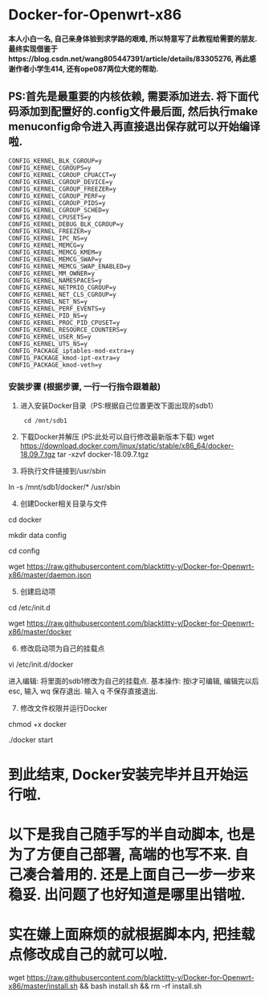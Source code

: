 Docker-for-Openwrt-x86
====


#### 本人小白一名, 自己亲身体验到求学路的艰难, 所以特意写了此教程给需要的朋友. 最终实现借鉴于https://blog.csdn.net/wang805447391/article/details/83305276, 再此感谢作者小学生414, 还有ope087两位大佬的帮助. 



## PS:首先是最重要的内核依赖, 需要添加进去. 将下面代码添加到配置好的.config文件最后面, 然后执行make menuconfig命令进入再直接退出保存就可以开始编译啦.
	CONFIG_KERNEL_BLK_CGROUP=y
	CONFIG_KERNEL_CGROUPS=y
	CONFIG_KERNEL_CGROUP_CPUACCT=y
	CONFIG_KERNEL_CGROUP_DEVICE=y
	CONFIG_KERNEL_CGROUP_FREEZER=y
	CONFIG_KERNEL_CGROUP_PERF=y
	CONFIG_KERNEL_CGROUP_PIDS=y
	CONFIG_KERNEL_CGROUP_SCHED=y
	CONFIG_KERNEL_CPUSETS=y
	CONFIG_KERNEL_DEBUG_BLK_CGROUP=y
	CONFIG_KERNEL_FREEZER=y
	CONFIG_KERNEL_IPC_NS=y
	CONFIG_KERNEL_MEMCG=y
	CONFIG_KERNEL_MEMCG_KMEM=y
	CONFIG_KERNEL_MEMCG_SWAP=y
	CONFIG_KERNEL_MEMCG_SWAP_ENABLED=y
	CONFIG_KERNEL_MM_OWNER=y
	CONFIG_KERNEL_NAMESPACES=y
	CONFIG_KERNEL_NETPRIO_CGROUP=y
	CONFIG_KERNEL_NET_CLS_CGROUP=y
	CONFIG_KERNEL_NET_NS=y
	CONFIG_KERNEL_PERF_EVENTS=y
	CONFIG_KERNEL_PID_NS=y
	CONFIG_KERNEL_PROC_PID_CPUSET=y
	CONFIG_KERNEL_RESOURCE_COUNTERS=y
	CONFIG_KERNEL_USER_NS=y
	CONFIG_KERNEL_UTS_NS=y
	CONFIG_PACKAGE_iptables-mod-extra=y
	CONFIG_PACKAGE_kmod-ipt-extra=y
	CONFIG_PACKAGE_kmod-veth=y




### 安装步骤 (根据步骤, 一行一行指令跟着敲)
1. 进入安装Docker目录（PS:根据自己位置更改下面出现的sdb1）

		cd /mnt/sdb1

2. 下载Docker并解压 (PS:此处可以自行修改最新版本下载)
wget https://download.docker.com/linux/static/stable/x86_64/docker-18.09.7.tgz
tar -xzvf docker-18.09.7.tgz

3. 将执行文件链接到/usr/sbin

ln -s /mnt/sdb1/docker/* /usr/sbin

4. 创建Docker相关目录与文件

cd docker

mkdir data config

cd config

wget https://raw.githubusercontent.com/blacktitty-y/Docker-for-Openwrt-x86/master/daemon.json

5. 创建启动项

cd /etc/init.d

wget https://raw.githubusercontent.com/blacktitty-y/Docker-for-Openwrt-x86/master/docker

6. 修改启动项为自己的挂载点

vi /etc/init.d/docker

进入编辑: 将里面的sdb1修改为自己的挂载点. 
基本操作: 按i才可编辑, 编辑完以后esc, 输入 wq 保存退出. 输入 q 不保存直接退出.

7. 修改文件权限并运行Docker

chmod +x docker

./docker start

# 到此结束, Docker安装完毕并且开始运行啦.



# 以下是我自己随手写的半自动脚本, 也是为了方便自己部署, 高端的也写不来. 自己凑合着用的. 还是上面自己一步一步来稳妥. 出问题了也好知道是哪里出错啦.

# 实在嫌上面麻烦的就根据脚本内, 把挂载点修改成自己的就可以啦.

wget https://raw.githubusercontent.com/blacktitty-y/Docker-for-Openwrt-x86/master/install.sh && bash install.sh && rm -rf install.sh
